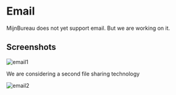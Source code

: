 # Email

MijnBureau does not yet support email. But we are working on it.

## Screenshots

![email1](/img/features/email.png)

We are considering a second file sharing technology

![email2](/img/features/email2.png)
